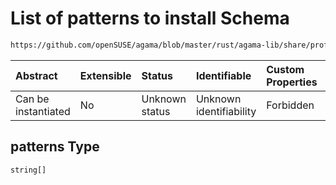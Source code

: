 # List of patterns to install Schema

```txt
https://github.com/openSUSE/agama/blob/master/rust/agama-lib/share/profile.schema.json#/properties/software/properties/patterns
```



| Abstract            | Extensible | Status         | Identifiable            | Custom Properties | Additional Properties | Access Restrictions | Defined In                                                          |
| :------------------ | :--------- | :------------- | :---------------------- | :---------------- | :-------------------- | :------------------ | :------------------------------------------------------------------ |
| Can be instantiated | No         | Unknown status | Unknown identifiability | Forbidden         | Allowed               | none                | [profile.schema.json\*](profile.schema.json "open original schema") |

## patterns Type

`string[]`
